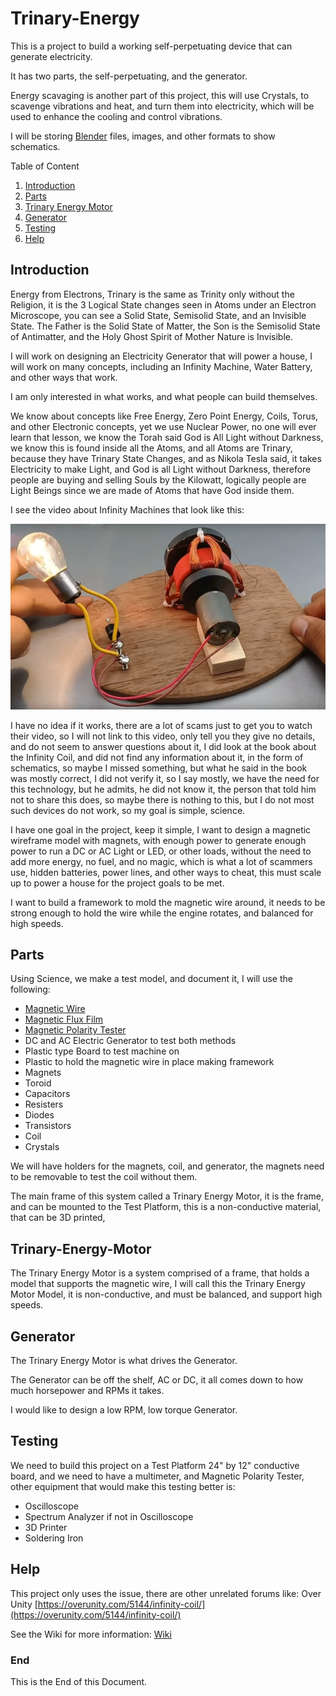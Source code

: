 # Trinary-Energy

This is a project to build a working self-perpetuating device that can generate electricity.

It has two parts, the self-perpetuating, and the generator.

Energy scavaging is another part of this project, this will use Crystals, to scavenge vibrations and heat, and turn them into electricity, which will be used to enhance the cooling and control vibrations.

I will be storing [Blender](https://www.blender.org/) files, images, and other formats to show schematics.

Table of Content

1. [Introduction](#Introduction)
2. [Parts](#Parts)
3. [Trinary Energy Motor](#Trinary-Energy-Motor)
4. [Generator](#Generator)
5. [Testing](#Testing)
6. [Help](#Help)

## Introduction

Energy from Electrons,
Trinary is the same as Trinity only without the Religion,
it is the 3 Logical State changes seen in Atoms under an Electron Microscope,
you can see a Solid State, Semisolid State,
and an Invisible State. The Father is the Solid State of Matter,
the Son is the Semisolid State of Antimatter, and the Holy Ghost Spirit of Mother Nature is Invisible.

I will work on designing an Electricity Generator that will power a house,
I will work on many concepts,
including an Infinity Machine, Water Battery, and other ways that work.

I am only interested in what works, and what people can build themselves.

We know about concepts like
Free Energy, Zero Point Energy, Coils, Torus, and other Electronic concepts,
yet we use Nuclear Power, no one will ever learn that lesson,
we know the Torah said God is All Light without Darkness,
we know this is found inside all the Atoms, and all Atoms are Trinary,
because they have Trinary State Changes,
and as Nikola Tesla said,
it takes Electricity to make Light, and God is all Light without Darkness,
therefore people are buying and selling Souls by the Kilowatt,
logically people are Light Beings since we are made of Atoms that have God inside them.

I see the video about Infinity Machines that look like this:

![Infinity Machine](https://github.com/Light-Wizzard/Trinary-Energy/blob/main/images/Infinity.png)

I have no idea if it works, there are a lot of scams just to get you to watch their video,
so I will not link to this video, only tell you they give no details,
and do not seem to answer questions about it,
I did look at the book about the Infinity Coil,
and did not find any information about it,
in the form of schematics,
so maybe I missed something,
but what he said in the book was mostly correct,
I did not verify it, so I say mostly,
we have the need for this technology,
but he admits, he did not know it, the person that told him not to share this does,
so maybe there is nothing to this,
but I do not most such devices do not work, so my goal is simple, science.

I have one goal in the project, keep it simple,
I want to design a magnetic wireframe model with magnets,
with enough power to generate enough power to run a DC or AC Light or LED, or other loads,
without the need to add more energy, no fuel, and no magic,
which is what a lot of scammers use, hidden batteries, power lines,
and other ways to cheat,
this must scale up to power a house for the project goals to be met.

I want to build a framework to mold the magnetic wire around,
it needs to be strong enough to hold the wire while the engine rotates,
and balanced for high speeds.

## Parts

Using Science, we make a test model, and document it,
I will use the following:

* [Magnetic Wire](https://www.amazon.com/Remington-Industries-2232MWKIT-25-Magnet-Enameled/dp/B01EIPQQFK)
* [Magnetic Flux Film](https://www.amazon.com/CMS-MAGNETICS-Magnetism-Applicable-Including/dp/B0B5YJ8CWM)
* [Magnetic Polarity Tester](https://www.amazon.com/General-Tools-AMY6-Magnetic-Tester/dp/B0019F90JW)
* DC and AC Electric Generator to test both methods
* Plastic type Board to test machine on
* Plastic to hold the magnetic wire in place making framework
* Magnets
* Toroid
* Capacitors
* Resisters
* Diodes
* Transistors
* Coil
* Crystals

We will have holders for the magnets, coil, and generator,
the magnets need to be removable to test the coil without them.

The main frame of this system called a Trinary Energy Motor,
it is the frame, and can be mounted to the Test Platform,
this is a non-conductive material, that can be 3D printed,


## Trinary-Energy-Motor

The Trinary Energy Motor is a system comprised of a frame,
that holds a model that supports the magnetic wire,
I will call this the Trinary Energy Motor Model,
it is non-conductive, and must be balanced,
and support high speeds.

## Generator

The Trinary Energy Motor is what drives the Generator.

The Generator can be off the shelf, AC or DC,
it all comes down to how much horsepower and RPMs it takes.

I would like to design a low RPM, low torque Generator.

## Testing

We need to build this project on a Test Platform 24" by 12" conductive board,
and we need to have a multimeter, and Magnetic Polarity Tester,
other equipment that would make this testing better is:

* Oscilloscope
* Spectrum Analyzer if not in Oscilloscope
* 3D Printer
* Soldering Iron


## Help

This project only uses the issue, there are other unrelated forums like:
Over Unity [https://overunity.com/5144/infinity-coil/](https://overunity.com/5144/infinity-coil/)

See the Wiki for more information:
[Wiki](https://github.com/Light-Wizzard/Trinary-Energy/wiki)

### End

This is the End of this Document.

